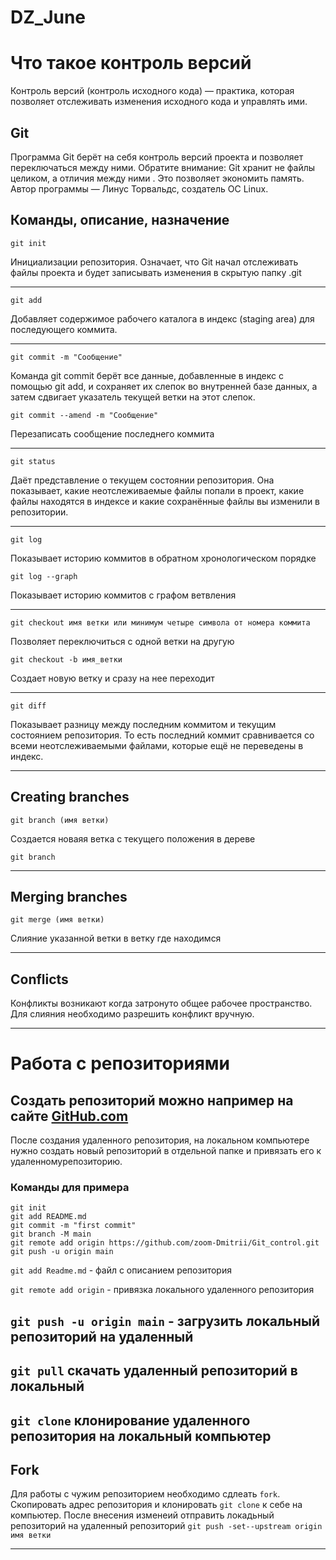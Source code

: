 # DZ_June

# Что такое контроль версий
Контроль версий (контроль исходного кода) — практика, которая позволяет отслеживать
изменения исходного кода и управлять ими.

## Git
Программа Git берёт на себя контроль версий
проекта и позволяет переключаться между
ними. Обратите внимание: Git хранит не файлы
целиком, а отличия между ними
. Это позволяет
экономить память. Автор программы — Линус
Торвальдс, создатель ОС Linux.

## Команды, описание, назначение


```git init```

Инициализации репозитория. 
Означает, что Git начал отслеживать файлы проекта и будет записывать изменения в скрытую папку .git

---
```git add```

Добавляет содержимое рабочего каталога
в индекс (staging area) для последующего коммита.

---

```git commit -m "Сообщение"```

Команда git commit берёт все данные, добавленные в индекс с помощью git add, и сохраняет их
слепок во внутренней базе данных, а затем сдвигает указатель текущей ветки на этот слепок.

```git commit --amend -m "Сообщение"```

Перезаписать сообщение последнего коммита

---

```git status```

Даёт представление о текущем состоянии репозитория. 
Она показывает, какие неотслеживаемые файлы попали в проект, 
какие файлы находятся в индексе и какие сохранённые файлы вы изменили в репозитории.

---

```git log```

Показывает историю коммитов в обратном хронологическом порядке

```git log --graph```

Показывает историю коммитов с графом ветвления

---

```git checkout имя ветки или минимум четыре символа от номера коммита```

Позволяет переключиться с одной ветки на другую

```git checkout -b имя_ветки```

Создает новую ветку и сразу на нее переходит

---

```git diff```

Показывает разницу между последним коммитом и текущим состоянием репозитория.
То есть последний коммит сравнивается со всеми неотслеживаемыми файлами, которые ещё не переведены в индекс.

---

## Creating branches

```git branch (имя ветки)```

Создается новаяя ветка с текущего положения в дереве

```git branch```

---

## Merging branches

```git merge (имя ветки)```

Слияние указанной ветки в ветку где находимся

---

## Conflicts

Конфликты возникают когда затронуто общее рабочее пространство. Для слияния необходимо разрешить конфликт вручную.

---

# Работа с репозиториями

## Создать репозиторий можно например на сайте [GitHub.com](https://github.com "Перейти на сайт")


После создания удаленного репозитория, на локальном компьютере нужно создать новый репозиторий в отдельной папке и привязать его к удаленномурепозиторию.

### Команды для примера
```
git init
git add README.md
git commit -m "first commit"
git branch -M main
git remote add origin https://github.com/zoom-Dmitrii/Git_control.git
git push -u origin main
```
```git add Readme.md``` - файл с описанием репозитория

```git remote add origin``` - привязка локального удаленного репозитория

```git push -u origin main``` - загрузить локальный репозиторий на удаленный
---


```git pull```
скачать удаленный репозиторий в локальный
---


```git clone```
клонирование удаленного репозитория на локальный компьютер
---

## Fork

Для работы с чужим репозиторием необходимо сдлеать ```fork```. 
Скопировать адрес репозитория и клонировать ```git clone``` к себе на компьютер. 
После внесения изменеий отправить локадьный репозиторий на удаленный репозиторий
```git push -set--upstream origin имя ветки```

---